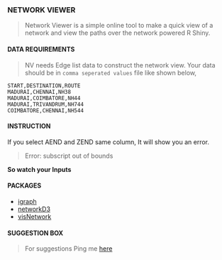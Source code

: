 ### <b>NETWORK VIEWER</b>

> Network Viewer is a simple online tool to make a quick view of a network and view the paths over the network powered R Shiny.

#### <b>DATA REQUIREMENTS</b>

> NV needs Edge list data to construct the network view. Your data should be in `comma seperated values` file like shown below,

```text
START,DESTINATION,ROUTE
MADURAI,CHENNAI,NH38
MADURAI,COIMBATORE,NH44
MADURAI,TRIVANDRUM,NH744
COIMBATORE,CHENNAI,NH544
```


#### <b>INSTRUCTION</b>

If you select AEND and ZEND same column, It will show you an error.

> Error: subscript out of bounds

<b> So watch your Inputs </b>

#### <b> PACKAGES </b>

- [igraph](http://kateto.net/networks-r-igraph)
- [networkD3](https://christophergandrud.github.io/networkD3/)
- [visNetwork](https://datastorm-open.github.io/visNetwork/)


#### <b> SUGGESTION BOX </b>

> For suggestions Ping me [here](https://bhanuchander210.github.io)